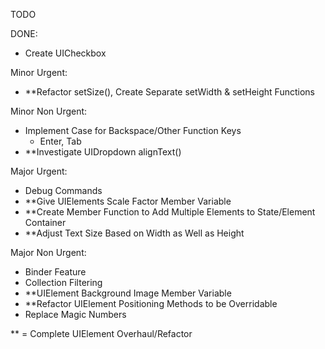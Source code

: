 TODO

DONE:
- Create UICheckbox

Minor Urgent:
- **Refactor setSize(), Create Separate setWidth & setHeight Functions

Minor Non Urgent:
- Implement Case for Backspace/Other Function Keys
    - Enter, Tab
- **Investigate UIDropdown alignText()

Major Urgent:
- Debug Commands
- **Give UIElements Scale Factor Member Variable
- **Create Member Function to Add Multiple Elements to State/Element Container
- **Adjust Text Size Based on Width as Well as Height

Major Non Urgent:
- Binder Feature
- Collection Filtering
- **UIElement Background Image Member Variable
- **Refactor UIElement Positioning Methods to be Overridable
- Replace Magic Numbers

** = Complete UIElement Overhaul/Refactor